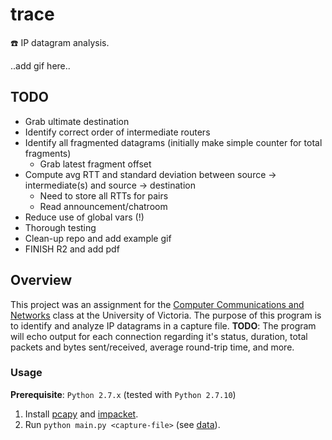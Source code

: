# trace
:telephone: IP datagram analysis.

..add gif here..

## TODO
+ Grab ultimate destination
+ Identify correct order of intermediate routers
+ Identify all fragmented datagrams (initially make simple counter for total fragments)
  + Grab latest fragment offset
+ Compute avg RTT and standard deviation between source -> intermediate(s) and source -> destination
  + Need to store all RTTs for pairs
  + Read announcement/chatroom
+ Reduce use of global vars (!)
+ Thorough testing
+ Clean-up repo and add example gif
+ FINISH R2 and add pdf

## Overview
This project was an assignment for the [Computer Communications and Networks](https://github.com/williamgrosset/trace/blob/master/csc361_p3.pdf) class at the University of Victoria. The purpose of this program is to identify and analyze IP datagrams in a capture file. **TODO**: The program will echo output for each connection regarding it's status, duration, total packets and bytes sent/received, average round-trip time, and more.

### Usage 
**Prerequisite**: `Python 2.7.x` (tested with `Python 2.7.10`)
1. Install [pcapy](https://github.com/CoreSecurity/pcapy) and [impacket](https://github.com/CoreSecurity/impacket).
2. Run `python main.py <capture-file>` (see [data](https://github.com/williamgrosset/trace/tree/master/data)).
